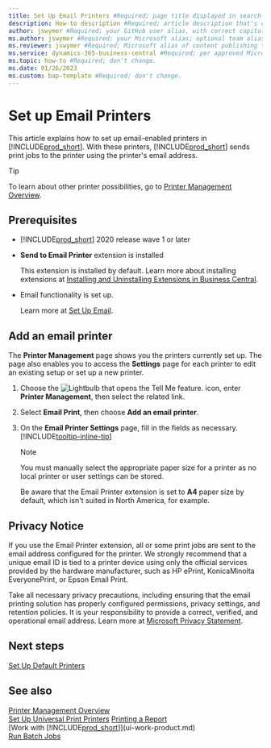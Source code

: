 ```yaml
---
title: Set Up Email Printers #Required; page title displayed in search results. Don't enclose in quotation marks.
description: How-to description #Required; article description that's displayed in search results. Don't enclose in quotation marks. Do end with a period.
author: jswymer #Required; your GitHub user alias, with correct capitalization.
ms.author: jswymer #Required; your Microsoft alias; optional team alias.
ms.reviewer: jswymer #Required; Microsoft alias of content publishing team member.
ms.service: dynamics-365-business-central #Required; per approved Microsoft taxonomy (https://taxonomy.docs.microsoft.com/TaxonomyServiceAdminPage/#/taxonomy/detail/2022-04-07T09:00:02.5587920Z!a892accc-6925-4c06-8723-fb5e30ba7ca3/product).
ms.topic: how-to #Required; don't change.
ms.date: 01/26/2023
ms.custom: bap-template #Required; don't change.
---
```

# Set up Email Printers

This article explains how to set up email-enabled printers in [!INCLUDE[prod_short](includes/prod_short.md)]. With these printers, [!INCLUDE[prod_short](includes/prod_short.md)] sends print jobs to the printer using the printer's email address.

> [!TIP]
> To learn about other printer possibilities, go to [Printer Management Overview](admin-printer-setup-overview.md). 

## Prerequisites

- [!INCLUDE[prod_short](includes/prod_short.md)] 2020 release wave 1 or later
- **Send to Email Printer** extension is installed

    This extension is installed by default. Learn more about installing extensions at [Installing and Uninstalling Extensions in Business Central](ui-extensions-install-uninstall.md).
- Email functionality is set up.

   Learn more at [Set Up Email](admin-how-setup-email.md).

## Add an email printer

The **Printer Management** page shows you the printers currently set up. The page also enables you to access the **Settings** page for each printer to edit an existing setup or set up a new printer.

1. Choose the ![Lightbulb that opens the Tell Me feature.](media/ui-search/search_small.png "Tell me what you want to do") icon, enter **Printer Management**, then select the related link.
2. Select **Email Print**, then choose **Add an email printer**.
3. On the **Email Printer Settings** page, fill in the fields as necessary. [!INCLUDE[tooltip-inline-tip](includes/tooltip-inline-tip_md.md)]

    > [!NOTE]
    > You must manually select the appropriate paper size for a printer as no local printer or user settings can be stored.
    >
    > Be aware that the Email Printer extension is set to **A4** paper size by default, which isn't suited in North America, for example.

## Privacy Notice

If you use the Email Printer extension, all or some print jobs are sent to the email address configured for the printer. We strongly recommend that a unique email ID is tied to a printer device using only the official services provided by the hardware manufacturer, such as HP ePrint, KonicaMinolta EveryonePrint, or Epson Email Print.

Take all necessary privacy precautions, including ensuring that the email printing solution has properly configured permissions, privacy settings, and retention policies. It is your responsibility to provide a correct, verified, and operational email address. Learn more at [Microsoft Privacy Statement](https://privacy.microsoft.com/privacystatement).

## Next steps

[Set Up Default Printers](ui-specify-printer-selection-reports.md)

## See also

[Printer Management Overview](admin-printer-setup-overview.md)  
[Set Up Universal Print Printers](admin-printer-setup-universal-print.md)
[Printing a Report](ui-work-report.md#PrintReport)  
[Work with [!INCLUDE[prod_short](includes/prod_short.md)]](ui-work-product.md)  
[Run Batch Jobs](ui-how-run-batch-jobs.md)  
